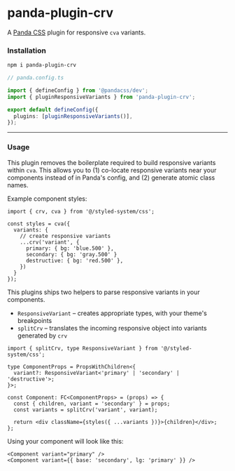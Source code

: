 # panda-plugin-crv

A [Panda CSS](https://panda-css.com) plugin for responsive `cva` variants.

### Installation

```sh
npm i panda-plugin-crv
```

```ts
// panda.config.ts

import { defineConfig } from '@pandacss/dev';
import { pluginResponsiveVariants } from 'panda-plugin-crv';

export default defineConfig({
  plugins: [pluginResponsiveVariants()],
});
```

---

### Usage

This plugin removes the boilerplate required to build responsive variants within `cva`. This allows you to (1) co-locate responsive variants near your components instead of in Panda's config, and (2) generate atomic class names.

Example component styles:

```tsx
import { crv, cva } from '@/styled-system/css';

const styles = cva({
  variants: {
    // create responsive variants
    ...crv('variant', {
      primary: { bg: 'blue.500' },
      secondary: { bg: 'gray.500' }
      destructive: { bg: 'red.500' },
    })
  }
});
```

This plugins ships two helpers to parse responsive variants in your components.

- `ResponsiveVariant` – creates appropriate types, with your theme's breakpoints
- `splitCrv` – translates the incoming responsive object into variants generated by `crv`

```tsx
import { splitCrv, type ResponsiveVariant } from '@/styled-system/css';

type ComponentProps = PropsWithChildren<{
  variant?: ResponsiveVariant<'primary' | 'secondary' | 'destructive'>;
}>;

const Component: FC<ComponentProps> = (props) => {
  const { children, variant = 'secondary' } = props;
  const variants = splitCrv('variant', variant);

  return <div className={styles({ ...variants })}>{children}</div>;
};
```

Using your component will look like this:

```tsx
<Component variant="primary" />
<Component variant={{ base: 'secondary', lg: 'primary' }} />
```
